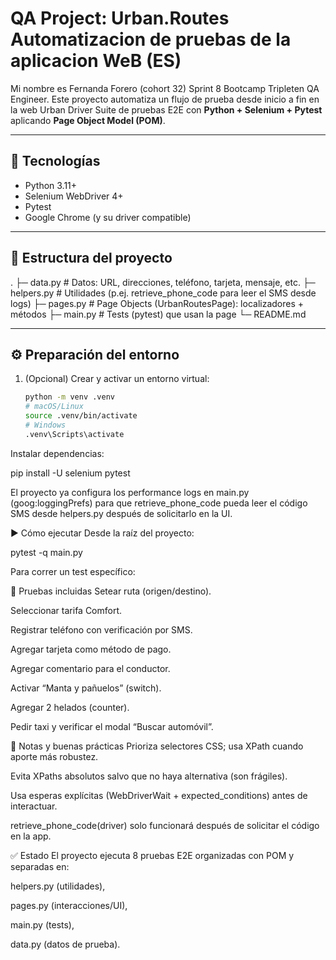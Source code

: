 # QA Project: Urban.Routes Automatizacion de pruebas de la aplicacion WeB (ES)
Mi nombre es Fernanda Forero (cohort 32) Sprint 8 Bootcamp Tripleten QA Engineer.
Este proyecto automatiza un flujo de prueba desde inicio a fin en la web Urban Driver
Suite de pruebas E2E con **Python + Selenium + Pytest** aplicando **Page Object Model (POM)**.

---

## 🧰 Tecnologías
- Python 3.11+  
- Selenium WebDriver 4+  
- Pytest  
- Google Chrome (y su driver compatible)
---

## 📁 Estructura del proyecto

.
├─ data.py # Datos: URL, direcciones, teléfono, tarjeta, mensaje, etc.
├─ helpers.py # Utilidades (p.ej. retrieve_phone_code para leer el SMS desde logs)
├─ pages.py # Page Objects (UrbanRoutesPage): localizadores + métodos
├─ main.py # Tests (pytest) que usan la page
└─ README.md

---

## ⚙️ Preparación del entorno

1. (Opcional) Crear y activar un entorno virtual:
   ```bash
   python -m venv .venv
   # macOS/Linux
   source .venv/bin/activate
   # Windows
   .venv\Scripts\activate
Instalar dependencias:

pip install -U selenium pytest

El proyecto ya configura los performance logs en main.py (goog:loggingPrefs) para que retrieve_phone_code pueda leer el código SMS desde helpers.py después de solicitarlo en la UI.

▶️ Cómo ejecutar
Desde la raíz del proyecto:

pytest -q main.py

Para correr un test específico:

🧪 Pruebas incluidas
Setear ruta (origen/destino).

Seleccionar tarifa Comfort.

Registrar teléfono con verificación por SMS.

Agregar tarjeta como método de pago.

Agregar comentario para el conductor.

Activar “Manta y pañuelos” (switch).

Agregar 2 helados (counter).

Pedir taxi y verificar el modal “Buscar automóvil”.

🧩 Notas y buenas prácticas
Prioriza selectores CSS; usa XPath cuando aporte más robustez.

Evita XPaths absolutos salvo que no haya alternativa (son frágiles).

Usa esperas explícitas (WebDriverWait + expected_conditions) antes de interactuar.

retrieve_phone_code(driver) solo funcionará después de solicitar el código en la app.

✅ Estado
El proyecto ejecuta 8 pruebas E2E organizadas con POM y separadas en:

helpers.py (utilidades),

pages.py (interacciones/UI),

main.py (tests),

data.py (datos de prueba).